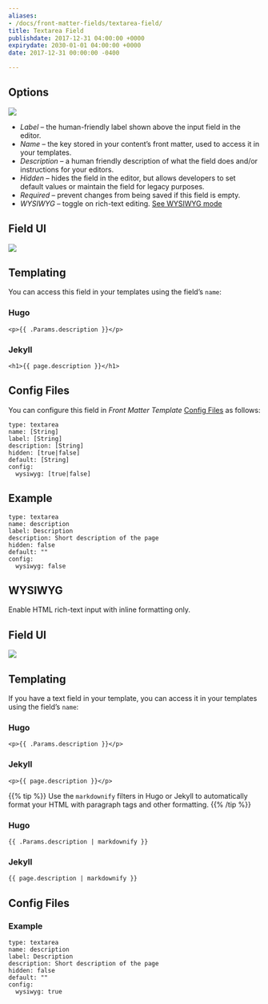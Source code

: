 ```yaml
---
aliases:
- /docs/front-matter-fields/textarea-field/
title: Textarea Field
publishdate: 2017-12-31 04:00:00 +0000
expirydate: 2030-01-01 04:00:00 +0000
date: 2017-12-31 00:00:00 -0400

---
```

## Options
![](/uploads/2018/01/textarea-options.png)

* _Label_ – the human-friendly label shown above the input field in the editor.
* _Name_ – the key stored in your content’s front matter, used to access it in your templates.
* _Description_ – a human friendly description of what the field does and/or instructions for your editors.
* _Hidden_ – hides the field in the editor, but allows developers to set default values or maintain the field for legacy purposes.
* _Required_ – prevent changes from being saved if this field is empty.
* _WYSIWYG_ – toggle on rich-text editing. [See WYSIWYG mode](/#WYSIWYG)

## Field UI
![](/uploads/2018/01/textarea-preview.png)

## Templating
You can access this field in your templates using the field’s `name`:

### Hugo
```
<p>{{ .Params.description }}</p> 
```

### Jekyll
```
<h1>{{ page.description }}</h1> 
```

## Config Files
You can configure this field in _Front Matter Template_ [Config Files](/docs/settings/config-files/) as follows:

```
type: textarea
name: [String]
label: [String]
description: [String]
hidden: [true|false]
default: [String]
config:
  wysiwyg: [true|false]
```

## Example
```
type: textarea
name: description
label: Description
description: Short description of the page
hidden: false
default: ""
config:
  wysiwyg: false
```

## WYSIWYG

Enable HTML rich-text input with inline formatting only.

## Field UI
![](/uploads/2018/01/textarea-wysiwyg-preview.png)

## Templating
If you have a text field in your template, you can access it in your templates using the field’s `name`:

### Hugo
```
<p>{{ .Params.description }}</p> 
```

### Jekyll
```
<p>{{ page.description }}</p> 
```

{{% tip %}}
Use the `markdownify` filters in Hugo or Jekyll to automatically format your HTML with paragraph tags and other formatting.
{{% /tip %}}

### Hugo
```
{{ .Params.description | markdownify }}
```

### Jekyll
```
{{ page.description | markdownify }}
```

## Config Files

### Example
```
type: textarea
name: description
label: Description
description: Short description of the page
hidden: false
default: ""
config:
  wysiwyg: true
```
